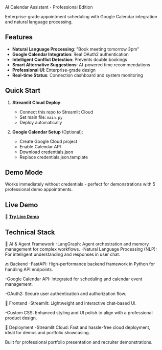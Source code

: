 AI Calendar Assistant - Professional Edition

Enterprise-grade appointment scheduling with Google Calendar integration and natural language processing.

## Features

- **Natural Language Processing**: "Book meeting tomorrow 3pm"
- **Google Calendar Integration**: Real OAuth2 authentication
- **Intelligent Conflict Detection**: Prevents double bookings
- **Smart Alternative Suggestions**: AI-powered time recommendations
- **Professional UI**: Enterprise-grade design
- **Real-time Status**: Connection dashboard and system monitoring

## Quick Start

1. **Streamlit Cloud Deploy**: 
   - Connect this repo to Streamlit Cloud
   - Set main file: `main.py`
   - Deploy automatically

2. **Google Calendar Setup** (Optional):
   - Create Google Cloud project
   - Enable Calendar API
   - Download credentials.json
   - Replace credentials.json.template

## Demo Mode

Works immediately without credentials - perfect for demonstrations with 5 professional demo appointments.

## Live Demo

🚀 **[Try Live Demo](https://your-streamlit-app-url.streamlit.app)**

## Technical Stack

🧠 AI & Agent Framework
 -LangGraph: Agent orchestration and memory management for complex workflows.
 -Natural Language Processing (NLP): For intelligent understanding and responses in user chat.

🔙 Backend
 -FastAPI: High-performance backend framework in Python for handling API endpoints.

 -Google Calendar API: Integrated for scheduling and calendar event management.

 -OAuth2: Secure user authentication and authorization flow.

💬 Frontend
 -Streamlit: Lightweight and interactive chat-based UI.

-Custom CSS: Enhanced styling and UI polish to align with a professional product design.

🚀 Deployment
-Streamlit Cloud: Fast and hassle-free cloud deployment, ideal for demos and portfolio showcasing.



Built for professional portfolio presentation and recruiter demonstrations.
